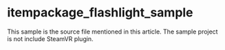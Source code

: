 # itempackage_flashlight_sample

This sample is the source file mentioned in this article.
The sample project is not include SteamVR plugin.
